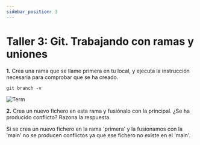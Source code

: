 ```yaml
---
sidebar_position: 3
---
```


# Taller 3: Git. Trabajando con ramas y uniones

**1.** Crea una rama que se llame primera en tu local, y ejecuta la instrucción necesaria para comprobar que se ha creado.

```
git branch -v
```

![Term](/img/IAW/taller3IAW.png)

**2.** Crea un nuevo fichero en esta rama y fusiónalo con la principal. ¿Se ha producido conflicto? Razona la respuesta.

Si se crea un nuevo fichero en la rama 'primera' y la fusionamos con la 'main' no se producen conflictos ya que ese fichero no existe en el 'main'.